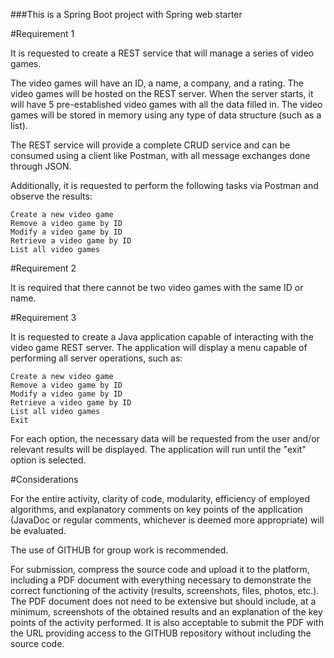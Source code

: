 ###This is a Spring Boot project with Spring web starter

#Requirement 1

It is requested to create a REST service that will manage a series of video games.

The video games will have an ID, a name, a company, and a rating. The video games will be hosted on the REST server. When the server starts, it will have 5 pre-established video games with all the data filled in. The video games will be stored in memory using any type of data structure (such as a list).

The REST service will provide a complete CRUD service and can be consumed using a client like Postman, with all message exchanges done through JSON.

Additionally, it is requested to perform the following tasks via Postman and observe the results:

    Create a new video game
    Remove a video game by ID
    Modify a video game by ID
    Retrieve a video game by ID
    List all video games

#Requirement 2

It is required that there cannot be two video games with the same ID or name.


#Requirement 3

It is requested to create a Java application capable of interacting with the video game REST server. The application will display a menu capable of performing all server operations, such as:

    Create a new video game
    Remove a video game by ID
    Modify a video game by ID
    Retrieve a video game by ID
    List all video games
    Exit

For each option, the necessary data will be requested from the user and/or relevant results will be displayed. The application will run until the "exit" option is selected.


#Considerations

For the entire activity, clarity of code, modularity, efficiency of employed algorithms, and explanatory comments on key points of the application (JavaDoc or regular comments, whichever is deemed more appropriate) will be evaluated.

The use of GITHUB for group work is recommended.

For submission, compress the source code and upload it to the platform, including a PDF document with everything necessary to demonstrate the correct functioning of the activity (results, screenshots, files, photos, etc.). The PDF document does not need to be extensive but should include, at a minimum, screenshots of the obtained results and an explanation of the key points of the activity performed. It is also acceptable to submit the PDF with the URL providing access to the GITHUB repository without including the source code.
